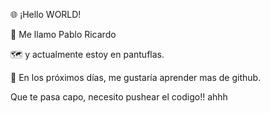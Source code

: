 🌐 ¡Hello WORLD!

👋 Me llamo Pablo Ricardo

🗺️ y actualmente estoy en pantuflas.

📆 En los próximos días, me gustaría aprender mas de github.

Que te pasa capo, necesito pushear el codigo!! ahhh

